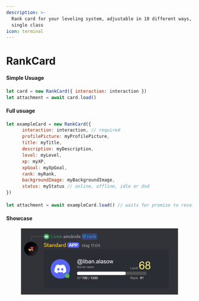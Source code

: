 ```yaml
---
description: >-
  Rank card for your leveling system, adjustable in 10 different ways, with a
  single class
icon: terminal
---
```


# RankCard

#### Simple Usuage

```javascript
let card = new RankCard({ interaction: interaction })
let attachment = await card.load()
```

#### Full usuage

```javascript
let exampleCard = new RankCard({
      interaction: interaction, // required
      profilePicture: myProfilePicture,
      title: myTitle,
      description: myDescription,
      level: myLevel,
      xp: myXP,
      xpGoal: myXpGoal,
      rank: myRank,
      backgroundImage: myBackgroundImage,
      status: myStatus // online, offline, idle or dnd
})

let attachment = await exampleCard.load() // waits for promise to resolve
```

#### Showcase

<figure><img src="../.gitbook/assets/{274EE1C9-39D9-487B-819C-61CD2B2DD8BC}.png" alt=""><figcaption></figcaption></figure>

